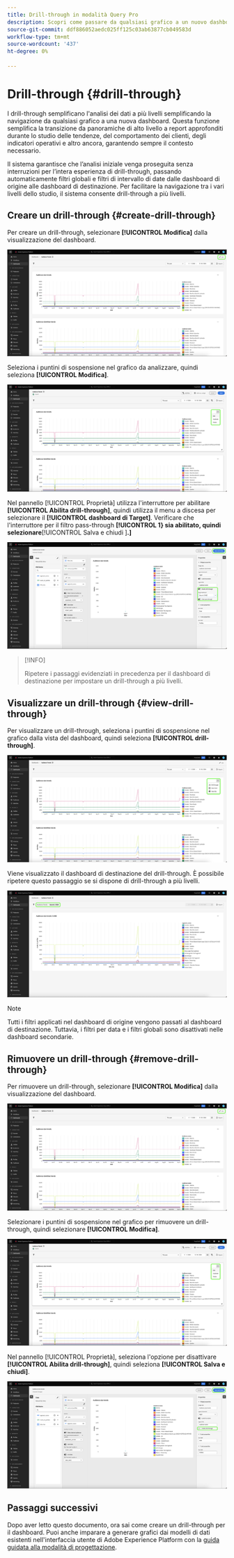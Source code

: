 ```yaml
---
title: Drill-through in modalità Query Pro
description: Scopri come passare da qualsiasi grafico a un nuovo dashboard per esplorare i dati utilizzando il drill-through.
source-git-commit: ddf886052aedc025ff125c03ab63877cb049583d
workflow-type: tm+mt
source-wordcount: '437'
ht-degree: 0%

---
```


# Drill-through {#drill-through}

I drill-through semplificano l&#39;analisi dei dati a più livelli semplificando la navigazione da qualsiasi grafico a una nuova dashboard. Questa funzione semplifica la transizione da panoramiche di alto livello a report approfonditi durante lo studio delle tendenze, del comportamento dei clienti, degli indicatori operativi e altro ancora, garantendo sempre il contesto necessario.

Il sistema garantisce che l’analisi iniziale venga proseguita senza interruzioni per l’intera esperienza di drill-through, passando automaticamente filtri globali e filtri di intervallo di date dalle dashboard di origine alle dashboard di destinazione. Per facilitare la navigazione tra i vari livelli dello studio, il sistema consente drill-through a più livelli.

## Creare un drill-through {#create-drill-through}

Per creare un drill-through, selezionare **[!UICONTROL Modifica]** dalla visualizzazione del dashboard.

![Dashboard personalizzato con Modifica evidenziata.](../images/sql-insights-query-pro-mode/drill-through.png)

Seleziona i puntini di sospensione nel grafico da analizzare, quindi seleziona **[!UICONTROL Modifica]**.

![Grafico con il menu con i puntini di sospensione evidenziati da Modifica.](../images/sql-insights-query-pro-mode/drill-through-chart-edit.png)

Nel pannello [!UICONTROL Proprietà] utilizza l&#39;interruttore per abilitare **[!UICONTROL Abilita drill-through]**, quindi utilizza il menu a discesa per selezionare il **[!UICONTROL dashboard di Target]**. Verificare che l&#39;interruttore per il filtro pass-through **[!UICONTROL 1} sia abilitato, quindi selezionare**[!UICONTROL  Salva e chiudi ]**.]**

![Pannello delle proprietà del grafico con Attiva drill-through, dashboard di destinazione e pass-through filtro evidenziati.](../images/sql-insights-query-pro-mode/drill-through-chart-properties.png)

>[!INFO]
>
>Ripetere i passaggi evidenziati in precedenza per il dashboard di destinazione per impostare un drill-through a più livelli.

## Visualizzare un drill-through {#view-drill-through}

Per visualizzare un drill-through, seleziona i puntini di sospensione nel grafico dalla vista del dashboard, quindi seleziona **[!UICONTROL drill-through]**.

![Grafico con il menu con i puntini di sospensione evidenziati.](../images/sql-insights-query-pro-mode/drill-through-chart-view.png)

Viene visualizzato il dashboard di destinazione del drill-through. È possibile ripetere questo passaggio se si dispone di drill-through a più livelli.

![Il dashboard di destinazione visualizzato con il drill-through evidenziato.](../images/sql-insights-query-pro-mode/drill-through-target-dashboard.png)

>[!NOTE]
>
>Tutti i filtri applicati nel dashboard di origine vengono passati al dashboard di destinazione. Tuttavia, i filtri per data e i filtri globali sono disattivati nelle dashboard secondarie.

## Rimuovere un drill-through {#remove-drill-through}

Per rimuovere un drill-through, selezionare **[!UICONTROL Modifica]** dalla visualizzazione del dashboard.

![Dashboard personalizzato con Modifica evidenziata.](../images/sql-insights-query-pro-mode/drill-through.png)

Selezionare i puntini di sospensione nel grafico per rimuovere un drill-through, quindi selezionare **[!UICONTROL Modifica]**.

![Grafico con il menu con i puntini di sospensione evidenziati da Modifica.](../images/sql-insights-query-pro-mode/drill-through-chart-edit.png)

Nel pannello [!UICONTROL Proprietà], seleziona l&#39;opzione per disattivare **[!UICONTROL Abilita drill-through]**, quindi seleziona **[!UICONTROL Salva e chiudi]**.

![Pannello delle proprietà del grafico con l&#39;interruttore disabilitato per [!UICONTROL Attiva drill-through] evidenziato.](../images/sql-insights-query-pro-mode/drill-through-disable.png)

## Passaggi successivi

Dopo aver letto questo documento, ora sai come creare un drill-through per il dashboard. Puoi anche imparare a generare grafici dai modelli di dati esistenti nell&#39;interfaccia utente di Adobe Experience Platform con la [guida guidata alla modalità di progettazione](../standard-dashboards.md).
